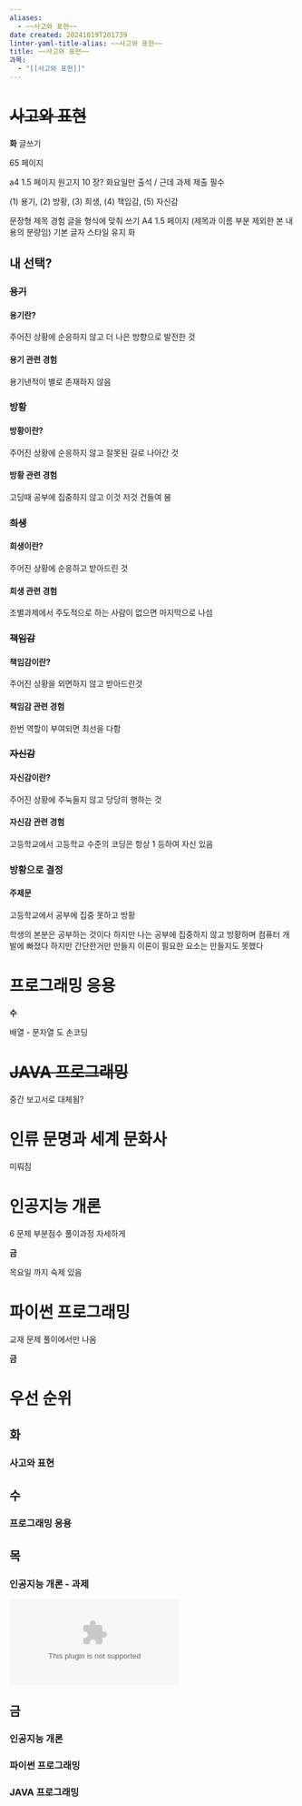 ```yaml
---
aliases:
  - ~~사고와 표현~~
date created: 20241019T201739
linter-yaml-title-alias: ~~사고와 표현~~
title: ~~사고와 표현~~
과목:
  - "[[사고와 표현]]"
---
```


# ~~사고와 표현~~

**화**
글쓰기

65 페이지

a4 1.5 페이지 원고지 10 장?
화요일만 출석 / 근데 과제 제출 필수

(1) 용기, (2) 방황, (3) 희생, (4) 책임감, (5) 자신감

문장형 제목
경험
글을 형식에 맞춰 쓰기
A4 1.5 페이지 (제목과 이름 부분 제외한 본 내용의 분량임)
기본 글자 스타일 유지
화

## 내 선택?

### ~~용기~~

#### 용기란?

주어진 상황에 순응하지 않고 더 나은 방향으로 발전한 것

#### 용기 관련 경험

용기낸적이 별로 존재하지 않음

### 방황

#### 방황이란?

주어진 상황에 순응하지 않고 잘못된 길로 나아간 것

#### 방황 관련 경험

고딩때 공부에 집중하지 않고 이것 저것 건들여 봄

### ~~희생~~

#### 희생이란?

주어진 상황에 순응하고 받아드린 것

#### 희생 관련 경험

조별과제에서 주도적으로 하는 사람이 없으면 마지막으로 나섬

### ~~책임감~~

#### 책임감이란?

주어진 상황을 외면하지 않고 받아드린것

#### 책임감 관련 경험

한번 역할이 부여되면 최선을 다함

### ~~자신감~~

#### 자신감이란?

주어진 상황에 주눅들지 않고 당당히 행하는 것

#### 자신감 관련 경험

고등학교에서 고등학교 수준의 코딩은 항상 1 등하여 자신 있음

### 방황으로 결정

#### 주제문

고등학교에서 공부에 집중 못하고 방황

학생의 본분은 공부하는 것이다
하지만 나는 공부에 집중하지 않고 방황하며
컴퓨터 개발에 빠졌다
하지만 간단한거만 만들지 이론이 필요한 요소는 만들지도 못했다

# 프로그래밍 응용

**수**

배열 - 문자열 도 손코딩

# ~~JAVA 프로그래밍~~

중간 보고서로 대체됨?

# 인류 문명과 세계 문화사

미뤄짐

# 인공지능 개론

6 문제 부분점수 풀이과정 자세하게

**금**

목요일 까지 숙제 있음

# 파이썬 프로그래밍

교재 문제 풀이에서만 나옴

**금**

# 우선 순위

## 화

### 사고와 표현

## 수

### 프로그래밍 응용

## 목

### 인공지능 개론 - 과제

![](student_scores_korean_fruits.csv)

## 금

### 인공지능 개론

### 파이썬 프로그래밍

### JAVA 프로그래밍
